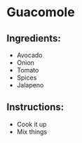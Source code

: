 # Guacomole
## Ingredients:
* Avocado
* Onion
* Tomato
* Spices
* Jalapeno

## Instructions:
* Cook it up
* Mix things

